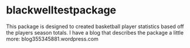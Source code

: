 # blackwelltestpackage 
This package is designed to created basketball player statistics based off the players season totals.
I have a blog that describes the package a little more:
blog355345881.wordpress.com
